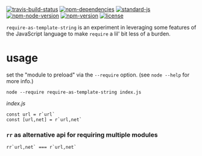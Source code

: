 [![travis-build-status](https://travis-ci.org/christian-fei/require-as-template-string.svg?branch=master)](https://travis-ci.org/christian-fei/require-as-template-string)
[![npm-dependencies](https://img.shields.io/badge/dependencies-none-blue.svg?style=flat-square&colorB=44CC11)](package.json)
[![standard-js](https://img.shields.io/badge/coding%20style-standard-brightgreen.svg?style=flat-square)](http://standardjs.com/)
[![npm-node-version](https://img.shields.io/badge/node-6%2B-blue.svg?style=flat-square)](https://nodejs.org/docs/v6.0.0/api)
[![npm-version](https://img.shields.io/npm/v/require-as-template-string.svg?style=flat-square&colorB=007EC6)](https://www.npmjs.com/package/require-as-template-string)
[![license](https://img.shields.io/npm/l/require-as-template-string.svg?style=flat-square&colorB=007EC6)](https://spdx.org/licenses/MIT)

`require-as-template-string` is an experiment in leveraging some features of the JavaScript language to make `require` a lil' bit less of a burden.

# usage

set the "module to preload" via the `--require` option.
(see `node --help` for more info.)

```
node --require require-as-template-string index.js
```

*index.js*

```
const url = r`url`
const [url,net] = r`url,net`
```

### `rr` as alternative api for requiring multiple modules

```
rr`url,net` === r`url,net`
```
